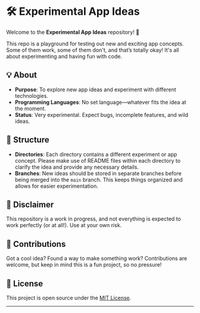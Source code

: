 # 🛠️ Experimental App Ideas

Welcome to the **Experimental App Ideas** repository! 🚀

This repo is a playground for testing out new and exciting app concepts. Some of them work, some of them don't, and that’s totally okay! It's all about experimenting and having fun with code.

## 💡 About
- **Purpose**: To explore new app ideas and experiment with different technologies.
- **Programming Languages**: No set language—whatever fits the idea at the moment.
- **Status**: Very experimental. Expect bugs, incomplete features, and wild ideas.

## 📂 Structure
- **Directories**: Each directory contains a different experiment or app concept. Please make use of README files within each directory to clarify the idea and provide any necessary details.
- **Branches**: New ideas should be stored in separate branches before being merged into the `main` branch. This keeps things organized and allows for easier experimentation.

## 🚧 Disclaimer
This repository is a work in progress, and not everything is expected to work perfectly (or at all!). Use at your own risk.

## 🤝 Contributions
Got a cool idea? Found a way to make something work? Contributions are welcome, but keep in mind this is a fun project, so no pressure!

## 📝 License
This project is open source under the [MIT License](LICENSE).

---
